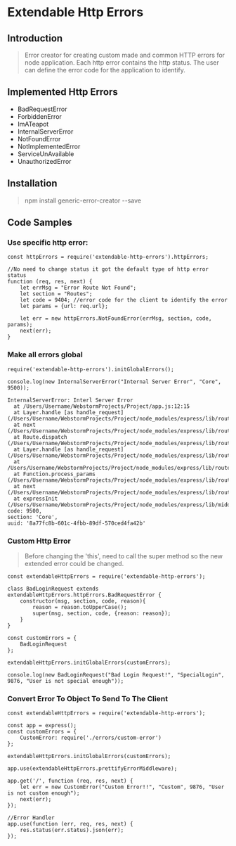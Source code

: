 # Extendable Http Errors

## Introduction

> Error creator for creating custom made and common HTTP errors for node application.
> Each http error contains the http status.
> The user can define the error code for the application to identify.

## Implemented Http Errors
* BadRequestError
* ForbiddenError
* ImATeapot
* InternalServerError
* NotFoundError
* NotImplementedError
* ServiceUnAvailable
* UnauthorizedError

## Installation

> npm install generic-error-creator --save

## Code Samples

### Use specific http error:
```
const httpErrors = require('extendable-http-errors').httpErrors;

//No need to change status it got the default type of http error status
function (req, res, next) {    
    let errMsg = "Error Route Not Found";
    let section = "Routes";
    let code = 9404; //error code for the client to identify the error
    let params = {url: req.url};
    
    let err = new httpErrors.NotFoundError(errMsg, section, code, params);
    next(err);
}

```

### Make all errors global
``` 
require('extendable-http-errors').initGlobalErrors();

console.log(new InternalServerError("Internal Server Error", "Core", 9500)); 
```

```
InternalServerError: Interl Server Error
  at /Users/Username/WebstormProjects/Project/app.js:12:15
  at Layer.handle [as handle_request] (/Users/Username/WebstormProjects/Project/node_modules/express/lib/router/layer.js:95:5)
  at next (/Users/Username/WebstormProjects/Project/node_modules/express/lib/router/route.js:131:13)
  at Route.dispatch (/Users/Username/WebstormProjects/Project/node_modules/express/lib/router/route.js:112:3)
  at Layer.handle [as handle_request] (/Users/Username/WebstormProjects/Project/node_modules/express/lib/router/layer.js:95:5)
  at /Users/Username/WebstormProjects/Project/node_modules/express/lib/router/index.js:277:22
  at Function.process_params (/Users/Username/WebstormProjects/Project/node_modules/express/lib/router/index.js:330:12)
  at next (/Users/Username/WebstormProjects/Project/node_modules/express/lib/router/index.js:271:10)
  at expressInit (/Users/Username/WebstormProjects/Project/node_modules/express/lib/middleware/init.js:33:5)
code: 9500,
section: 'Core',
uuid: '8a77fc8b-601c-4fbb-89df-570ced4fa42b'
```

### Custom Http Error
> Before changing the 'this',
> need to call the super method so the new extended error could be changed.

```
const extendableHttpErrors = require('extendable-http-errors');

class BadLoginRequest extends extendableHttpErrors.httpErrors.BadRequestError {
    constructor(msg, section, code, reason){
        reason = reason.toUpperCase();
        super(msg, section, code, {reason: reason});
    }
}

const customErrors = {
    BadLoginRequest
};

extendableHttpErrors.initGlobalErrors(customErrors);

console.log(new BadLoginRequest("Bad Login Request!", "SpecialLogin", 9876, "User is not special enough"));
```

### Convert Error To Object To Send To The Client
```
const extendableHttpErrors = require('extendable-http-errors');

const app = express();
const customErrors = {
    CustomError: require('./errors/custom-error')
};

extendableHttpErrors.initGlobalErrors(customErrors);

app.use(extendableHttpErrors.prettifyErrorMiddleware);

app.get('/', function (req, res, next) {
    let err = new CustomError("Custom Error!!", "Custom", 9876, "User is not custom enough");
    next(err);
});

//Error Handler
app.use(function (err, req, res, next) {
    res.status(err.status).json(err);
});
```